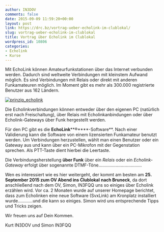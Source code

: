 ```yaml
---
author: IN3DOV
comments: false
date: 2015-09-09 11:59:20+00:00
layout: post
link: https://drc.bz/vortrag-ueber-echolink-im-clublokal/
slug: vortrag-ueber-echolink-im-clublokal
title: Vortrag über Echolink im Clublokal
wordpress_id: 10806
categories:
- Echolink
- Kurse
---
```


Mit EchoLink können Amateurfunkstationen über das Internet verbunden werden. Dadurch sind weltweite Verbindungen mit kleinstem Aufwand möglich. Es sind Verbindungen mit Relais oder direkt mit anderen Funkamateuren möglich. Im Moment gibt es mehr als 300.000 registrierte Benutzer aus 162 Ländern.


[![prinzip_echolink](https://drc.bz/wp-content/uploads/2015/09/prinzip_echolink.jpg)](https://drc.bz/wp-content/uploads/2015/09/prinzip_echolink.jpg)


Die Echolinkverbindungen können entweder über den eigenen PC (natürlich erst nach Freischaltung), über Relais mit Echolinkanbindungen oder über Echolink-Gateways über Funk hergestellt werden.




Für den PC gibt es die **EchoLink****®****-Software**. Nach einer Validierung kann die Software von einem lizensierten Funkamateur benutzt werden. Um Verbindungen herzustellen, wählt man einen Benutzer oder ein Gateway aus und kann über ein PC-Mikrofon mit der Gegenstation sprechen. Als PTT-Taste dient hierbei die Leertaste.




Die Verbindungsherstellung **über Funk** über ein _Relais_ oder ein _Echolink-Gateway_ erfolgt über sogenannte DTMF-Töne...................................




Wen es interessiert wie es hier weitergeht, der kommt am besten am **25. September 2015 zum OV Abend ins Clublokal** **nach Bruneck**, da dort anschließend nach dem OV, Simon, IN3FQQ uns so einiges über Echolink erzählen wird. Vor ca. 2 Monaten wurde auf unserer Homepage berichtet, dass zum Echolinken eine neue Software (SvxLink) am Kronplatz installiert wurde….........und die kann so einiges. Simon wird uns entsprechende Tipps und Tricks zeigen.




Wir freuen uns auf Dein Kommen.




Kurt IN3DOV und Simon IN3FQQ
